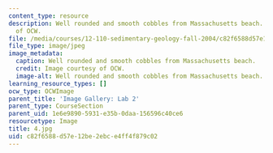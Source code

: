 ```yaml
---
content_type: resource
description: Well rounded and smooth cobbles from Massachusetts beach. Image courtesy
  of OCW.
file: /media/courses/12-110-sedimentary-geology-fall-2004/c82f6588d57e12be2ebce4ff4f879c02_4.jpg
file_type: image/jpeg
image_metadata:
  caption: Well rounded and smooth cobbles from Massachusetts beach.
  credit: Image courtesy of OCW.
  image-alt: Well rounded and smooth cobbles from Massachusetts beach.
learning_resource_types: []
ocw_type: OCWImage
parent_title: 'Image Gallery: Lab 2'
parent_type: CourseSection
parent_uid: 1e6e9890-5931-e35b-0daa-156596c40ce6
resourcetype: Image
title: 4.jpg
uid: c82f6588-d57e-12be-2ebc-e4ff4f879c02
---
```

